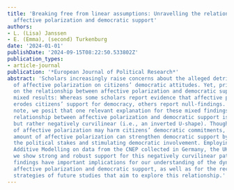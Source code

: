 ```yaml
---
title: 'Breaking free from linear assumptions: Unravelling the relationship between
  affective polarization and democratic support'
authors:
- L. (Lisa) Janssen
- E. (Emma), (second) Turkenburg
date: '2024-01-01'
publishDate: '2024-09-15T08:22:50.533802Z'
publication_types:
- article-journal
publication: '*European Journal of Political Research*'
abstract: 'Scholars increasingly raise concerns about the alleged detrimental impact
  of affective polarization on citizens’ democratic attitudes. Yet, prior studies
  on the relationship between affective polarization and democratic support have yielded
  mixed results: Whereas some scholars report evidence that affective polarization
  erodes citizens’ support for democracy, others report null-findings. In this research
  note, we posit that one relevant explanation for these mixed findings is that the
  relationship between affective polarization and democratic support is not linear,
  but rather negatively curvilinear (i.e., an inverted U-shape). Though extreme levels
  of affective polarization may harm citizens’ democratic commitments, a moderate
  amount of affective polarization can strengthen democratic support by heightening
  the political stakes and stimulating democratic involvement. Employing Generalized
  Additive Modelling on data from the CNEP collected in Germany, the UK, and the US,
  we show strong and robust support for this negatively curvilinear pattern. These
  findings have important implications for our understanding of the dynamics between
  affective polarization and democratic support, as well as for the recommended estimation
  strategies of future studies that aim to explore this relationship.'
---
```

